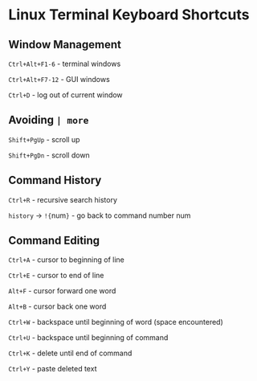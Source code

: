 # Linux Terminal Keyboard Shortcuts

## Window Management
`Ctrl+Alt+F1-6` - terminal windows

`Ctrl+Alt+F7-12` - GUI windows

`Ctrl+D` - log out of current window

## Avoiding `| more`
`Shift+PgUp` - scroll up

`Shift+PgDn` - scroll down

## Command History
`Ctrl+R` - recursive search history

`history` -> `!{`num`}` - go back to command number num

## Command Editing
`Ctrl+A` - cursor to beginning of line

`Ctrl+E` - cursor to end of line

`Alt+F` - cursor forward one word

`Alt+B` - cursor back one word  

`Ctrl+W` - backspace until beginning of word (space encountered)

`Ctrl+U` - backspace until beginning of command

`Ctrl+K` - delete until end of command

`Ctrl+Y` - paste deleted text
